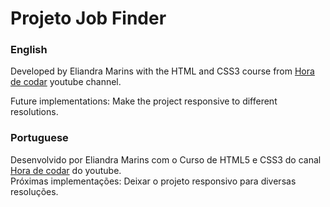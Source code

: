 # Projeto Job Finder
<h3>English</h3>
<p>Developed by Eliandra Marins with the HTML and CSS3 course from <a href="https://www.youtube.com/watch?v=3a9Qd026DOI&list=PLnDvRpP8Bnez2LJGshXKtid2f-aUkFOqM&index=2">Hora de codar</a> youtube channel.</p>
<p>Future implementations: Make the project responsive to different resolutions.</p>

<h3>Portuguese</h3>
Desenvolvido por Eliandra Marins com o Curso de HTML5 e CSS3 do canal <a href="https://www.youtube.com/watch?v=3a9Qd026DOI&list=PLnDvRpP8Bnez2LJGshXKtid2f-aUkFOqM&index=2">Hora de codar</a> do youtube.<br>
Próximas implementações: Deixar o projeto responsivo para diversas resoluções.

